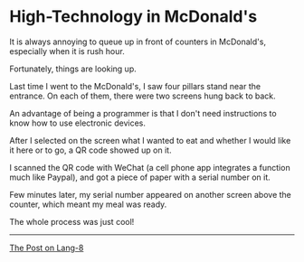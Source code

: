 # High-Technology in McDonald's

It is always annoying to queue up in front of counters in McDonald's, especially when it is rush hour.

Fortunately, things are looking up.

Last time I went to the McDonald's, I saw four pillars stand near the entrance. On each of them, there were two screens hung back to back.

An advantage of being a programmer is that I don't need instructions to know how to use electronic devices.

After I selected on the screen what I wanted to eat and whether I would like it here or to go, a QR code showed up on it. 

I scanned the QR code with WeChat (a cell phone app integrates a function much like Paypal), and got a piece of paper with a serial number on it.

Few minutes later, my serial number appeared on another screen above the counter, which meant my meal was ready.

The whole process was just cool!

---
[The Post on Lang-8](http://lang-8.com/1358180/journals/179346942355699516062652325615597552686)
